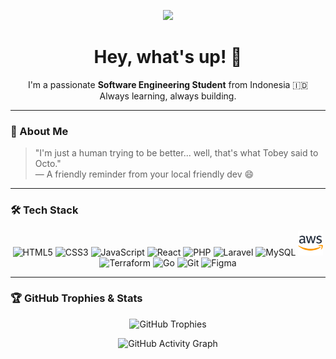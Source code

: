 <!-- Github Profile README -->

<p align="center">
  <img src="https://count.getloli.com/get/@AwaaaFrens-github-readme?theme=rule34" />
</p>

<h1 align="center">Hey, what's up! 👋</h1>

<p align="center">
  I'm a passionate <strong>Software Engineering Student</strong> from Indonesia 🇮🇩<br/>
  Always learning, always building.
</p>

---

### 🧠 About Me

> "I'm just a human trying to be better... well, that's what Tobey said to Octo."  
> &mdash; A friendly reminder from your local friendly dev 😄

---

### 🛠️ Tech Stack

<p align="center">
  <!-- Frontend & Backend -->
  <img src="https://cdn.jsdelivr.net/gh/devicons/devicon/icons/html5/html5-original.svg" height="40" alt="HTML5" />
  <img src="https://cdn.jsdelivr.net/gh/devicons/devicon/icons/css3/css3-original.svg" height="40" alt="CSS3" />
  <img src="https://cdn.jsdelivr.net/gh/devicons/devicon/icons/javascript/javascript-original.svg" height="40" alt="JavaScript" />
  <img src="https://cdn.jsdelivr.net/gh/devicons/devicon/icons/react/react-original.svg" height="40" alt="React" />
  <img src="https://cdn.jsdelivr.net/gh/devicons/devicon/icons/php/php-original.svg" height="40" alt="PHP" />
  <img src="https://cdn.jsdelivr.net/gh/devicons/devicon/icons/laravel/laravel-original.svg" height="40" alt="Laravel" />
  <img src="https://cdn.jsdelivr.net/gh/devicons/devicon/icons/mysql/mysql-original.svg" height="40" alt="MySQL" />

  <!-- Cloud, DevOps & Tools -->
  <img src="https://raw.githubusercontent.com/devicons/devicon/master/icons/amazonwebservices/amazonwebservices-original-wordmark.svg" height="40" alt="AWS" />
  <img src="https://cdn.jsdelivr.net/gh/devicons/devicon/icons/terraform/terraform-original.svg" height="40" alt="Terraform" />
  <img src="https://cdn.jsdelivr.net/gh/devicons/devicon/icons/go/go-original.svg" height="40" alt="Go" />
  <img src="https://cdn.jsdelivr.net/gh/devicons/devicon/icons/git/git-original.svg" height="40" alt="Git" />
  <img src="https://cdn.jsdelivr.net/gh/devicons/devicon/icons/figma/figma-original.svg" height="40" alt="Figma" />
</p>

---

### 🏆 GitHub Trophies & Stats

<p align="center">
  <img src="https://github-profile-trophy.vercel.app/?username=wirasyf&theme=dracula&column=3&margin-w=10&margin-h=10" alt="GitHub Trophies" />
</p>

<p align="center">
  <img src="https://github-readme-activity-graph.vercel.app/graph?username=AwaaaFrens&theme=react-dark&area=true&radius=16" alt="GitHub Activity Graph" />
</p>
